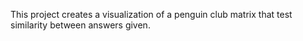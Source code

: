 This project creates a visualization of a penguin club matrix that test similarity between answers given.
